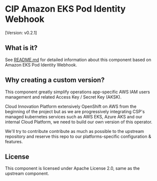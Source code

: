 # CIP Amazon EKS Pod Identity Webhook

[Version: v0.2.1]


## What is it?
See [README.md](./README.md) for detailed information about this component based on Amazon EKS Pod Identity Webhook.



## Why creating a custom version?

This component greatly simplify operations app-specific AWS IAM users management and related
Access Key / Secret Key (AKSK).

Cloud Innovation Platform extensively OpenShift on AWS from the beginning of the project
but as we are progressively integrating CSP's managed kubernetes services such as AWS EKS,
Azure AKS and our internal Cloud Platform, we need to build our own version of this operator.

We'll try to contribute contribute as much as possible to the upstream repository and reserve
this repo to our platforms-specific configuration & features.



## License

This component is licensed under Apache License 2.0, same as the upstream component.

